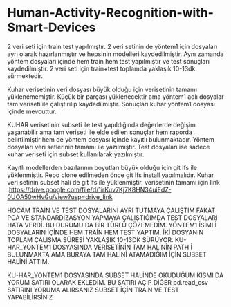 ﻿# Human-Activity-Recognition-with-Smart-Devices
2 veri seti için train test yapılmıştır. 2 veri setinin de yöntem1 için dosyaları ayrı olarak hazırlanmıştır ve hepsinin modelleri kaydedilmiştir. Aynı zamanda yöntem dosyaları içinde hem train hem test yapılmıştır ve test sonuçları kaydedilmiştir. 2 veri seti için train+test toplamda yaklaşık 10-13dk sürmektedir.

Kuhar verisetinin veri dosyası büyük olduğu için verisetinin tamamı yüklenememiştir. Küçük bir parçası yüklenecektir ama yöntem1 adlı dosyalar tam veriseti ile çalıştırılıp kaydedilmiştir. Sonuçları kuhar yöntem1 dosyası içinde mevcuttur.

KUHAR verisetinin subseti ile test yapıldığında değerlerde değişim yaşanabilir ama tam veriseti ile elde edilen sonuçlar hem raporda belirtilmiştir hem de yöntem dosyası içinde kayıtlı bulunmaktadır.
Yöntem dosyaları veri setlerinin tamamı ile yazılmıştır. Test dosyaları ise sadece kuhar veriseti için subset kullanılarak yazılmıştır.

Kayıtlı modellerden bazılarının boyutları büyük olduğu için git lfs ile yüklenmiştir. Repo clone edilmeden önce git lfs install yapılmalıdır. Kuhar veri setinin subset hali de git lfs ile yüklenmiştir. 
verisetinin tamamı için link :https://drive.google.com/file/d/1irKuv7Kj7K8HN34uiEdZ-0UOA50wHvGu/view?usp=drive_link 

HOCAM TRAİN VE TEST DOSYALARINI AYRI TUTMAYA ÇALIŞTIM FAKAT PCA VE STANDARDİZASYON YAPMAYA ÇALIŞTIĞIMDA TEST DOSYALARI HATA VERDİ. BU DURUMU DA BİR TÜRLÜ ÇÖZEMEDİM. YÖNTEM1 İSİMLİ DOSYALARIN İÇİNDE HEM TRAİN HEM TEST YAPTIM. İKİ DOSYANIN TOPLAM ÇALIŞMA SÜRESİ YAKLAŞIK 10-13DK SÜRÜYOR. KU-HAR_YONTEM1 DOSYASINDA VERİSETİNİN TAM HALİNİN PATH İ BULUNMAKTA AMA BURAYA TAM HALİNİ ATAMADIĞIM İÇİN SUBSET HALİNİ ATTIM. 

KU-HAR_YONTEM1 DOSYASINDA SUBSET HALİNDE OKUDUĞUM KISMI DA YORUM SATIRI OLARAK EKLEDİM. BU SATIRI AÇIP DİĞER pd.read_csv SATIRINI YORUMA ALIRSANIZ SUBSET İÇİN TRAİN VE TEST YAPABİLİRSİNİZ
